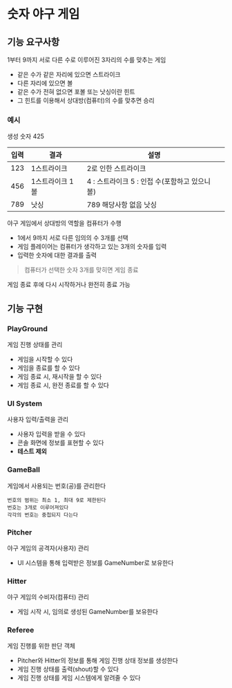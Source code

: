 # 숫자 야구 게임

## 기능 요구사항

1부터 9까지 서로 다른 수로 이루어진 3자리의 수를 맞추는 게임

* 같은 수가 같은 자리에 있으면 스트라이크
* 다른 자리에 있으면 볼
* 같은 수가 전혀 없으면 포볼 또는 낫싱이란 힌트
* 그 힌트를 이용해서 상대방(컴퓨터)의 수를 맞추면 승리

### 예시

생성 숫자 425

| 입력 | 결과            | 설명                                            |
| ---- | --------------- | ----------------------------------------------- |
| 123  | 1스트라이크     | 2로 인한 스트라이크                             |
| 456  | 1스트라이크 1볼 | 4 : 스트라이크 5  : 인접 수(포함하고 있으니 볼) |
| 789  | 낫싱            | 789 해당사항 없음 낫싱                          |

야구 게임에서 상대방의 역할을 컴퓨터가 수행

* 1에서 9까지 서로 다른 임의의 수 3개를 선택
* 게임 플레이어는 컴퓨터가 생각하고 있는 3개의 숫자를 입력
* 입력한 숫자에 대한 결과를 출력

> 컴퓨터가 선택한 숫자 3개를 맞히면 게임 종료

게임 종료 후에 다시 시작하거나 완전히 종료 가능

## 기능 구현

### PlayGround

게임 진행 상태를 관리

- 게임을 시작할 수 있다
- 게임을 종료를 할 수 있다
- 게임 종료 시, 재시작을 할 수 있다
- 게임 종료 시, 완전 종료를 할 수 있다

### UI System

사용자 입력/출력을 관리

- 사용자 입력을 받을 수 있다
- 콘솔 화면에 정보를 표현할 수 있다
- **테스트 제외**

### GameBall

게임에서 사용되는 번호(공)를 관리한다

```text
번호의 범위는 최소 1, 최대 9로 제한된다
번호는 3개로 이루어져있다
각각의 번호는 중첩되지 다는다
```

### Pitcher

야구 게임의 공격자(사용자) 관리

- UI 시스템을 통해 입력받은 정보를 GameNumber로 보유한다

### Hitter

야구 게임의 수비자(컴퓨터) 관리

- 게임 시작 시, 임의로 생성된 GameNumber를 보유한다

### Referee

게임 진행를 위한 판단 객체

- Pitcher와 Hitter의 정보를 통해 게임 진행 상태 정보를 생성한다
- 게임 진행 상태를 출력(shout)할 수 있다
- 게임 진행 상태를 게임 시스템에게 알려줄 수 있다

